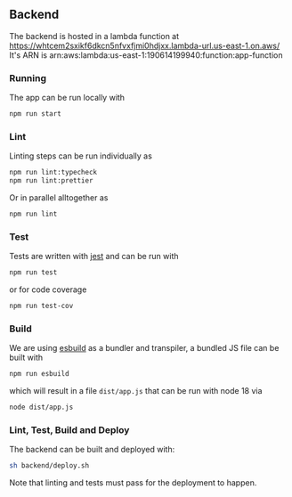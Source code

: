 ## Backend

The backend is hosted in a lambda function at https://whtcem2sxikf6dkcn5nfvxfjmi0hdjxx.lambda-url.us-east-1.on.aws/
It's ARN is arn:aws:lambda:us-east-1:190614199940:function:app-function

### Running

The app can be run locally with

```bash
npm run start
```

### Lint

Linting steps can be run individually as

```bash
npm run lint:typecheck
npm run lint:prettier
```

Or in parallel alltogether as

```bash
npm run lint
```

### Test

Tests are written with [jest](https://jestjs.io/) and can be run with

```bash
npm run test
```

or for code coverage

```bash
npm run test-cov
```

### Build

We are using [esbuild](https://esbuild.github.io/) as a bundler and transpiler,
a bundled JS file can be built with

```bash
npm run esbuild
```

which will result in a file `dist/app.js` that can be run with node 18 via

```bash
node dist/app.js
```

### Lint, Test, Build and Deploy

The backend can be built and deployed with:

```bash
sh backend/deploy.sh
```

Note that linting and tests must pass for the deployment to happen.
